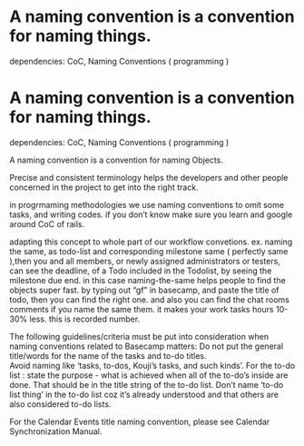 # A naming convention is a convention for naming things. 
dependencies: CoC, Naming Conventions ( programming ) 

# A naming convention is a convention for naming things. 
dependencies: CoC, Naming Conventions ( programming ) 

A naming convention is a convention for naming Objects. 

Precise and consistent terminology helps the developers and other people concerned in the project to get into the right track.

in progrmaming methodologies we use naming conventions to omit some tasks, and writing codes. if you don’t know make sure you learn and google around  CoC of rails. 

adapting this concept to whole part of our workflow convetions. 
ex. naming the same, as todo-list and corresponding milestone same ( perfectly same ),then you and all members, or newly assigned administrators or testers, can see the deadline, of a Todo included in the Todolist, by seeing the milestone due end. 
in this case naming-the-same helps people to find the objects super fast. by typing out “gf” in basecamp, and paste the title of todo, then you can find the right one. and also you can find the chat rooms comments if you name the same them. it makes your work tasks hours 10-30% less. this is recorded number.



The following guidelines/criteria must be put into consideration when naming conventions related to Basecamp matters:
Do not put the general title/words for the name of the tasks and to-do titles.  
Avoid naming like ‘tasks, to-dos, Kouji’s tasks, and such kinds’.
 For the to-do list : state the purpose - what is achieved when all of the to-do’s inside are done.  That should be in the title string of the to-do list.
Don’t name ‘to-do list thing’ in the to-do list coz it’s already understood and that others are also considered to-do lists.

For the Calendar Events title naming convention, please see Calendar Synchronization Manual.

